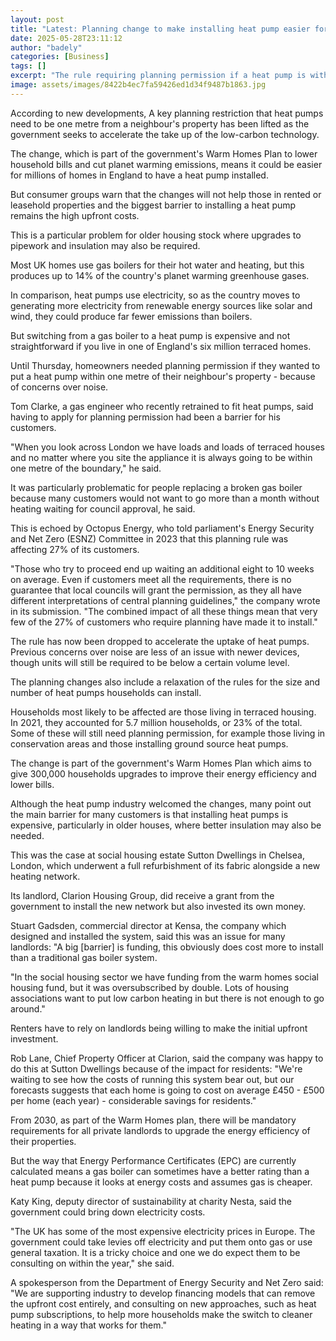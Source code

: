 ```yaml
---
layout: post
title: "Latest: Planning change to make installing heat pump easier for millions"
date: 2025-05-28T23:11:12
author: "badely"
categories: [Business]
tags: []
excerpt: "The rule requiring planning permission if a heat pump is within 1m of a neighbours property has been removed."
image: assets/images/8422b4ec7fa59426ed1d34f9487b1863.jpg
---
```


According to new developments, A key planning restriction that heat pumps need to be one metre from a neighbour's property has been lifted as the government seeks to accelerate the take up of the low-carbon technology.

The change, which is part of the government's Warm Homes Plan to lower household bills and cut planet warming emissions, means it could be easier for millions of homes in England to have a heat pump installed.

But consumer groups warn that the changes will not help those in rented or leasehold properties and the biggest barrier to installing a heat pump remains the high upfront costs.

This is a particular problem for older housing stock where upgrades to pipework and insulation may also be required.

Most UK homes use gas boilers for their hot water and heating, but this produces up to 14% of the country's planet warming greenhouse gases. 

In comparison, heat pumps use electricity, so as the country moves to generating more electricity from renewable energy sources like solar and wind, they could produce far fewer emissions than boilers.

But switching from a gas boiler to a heat pump is expensive and not straightforward if you live in one of England's six million terraced homes. 

Until Thursday, homeowners needed planning permission if they wanted to put a heat pump within one metre of their neighbour's property - because of concerns over noise.

Tom Clarke, a gas engineer who recently retrained to fit heat pumps, said having to apply for planning permission had been a barrier for his customers.

"When you look across London we have loads and loads of terraced houses and no matter where you site the appliance it is always going to be within one metre of the boundary," he said.

It was particularly problematic for people replacing a broken gas boiler because many customers would not want to go more than a month without heating waiting for council approval, he said.

This is echoed by Octopus Energy, who told parliament's Energy Security and Net Zero (ESNZ) Committee in 2023 that this planning rule was affecting 27% of its customers.

"Those who try to proceed end up waiting an additional eight to 10 weeks on average. Even if customers meet all the requirements, there is no guarantee that local councils will grant the permission, as they all have different interpretations of central planning guidelines," the company wrote in its submission. "The combined impact of all these things mean that very few of the 27% of customers who require planning have made it to install."

The rule has now been dropped to accelerate the uptake of heat pumps. Previous concerns over noise are less of an issue with newer devices, though units will still be required to be below a certain volume level.

The planning changes also include a relaxation of the rules for the size and number of heat pumps households can install. 

Households most likely to be affected are those living in terraced housing. In 2021, they accounted for 5.7 million households, or 23% of the total. Some of these will still need planning permission, for example those living in conservation areas and those installing ground source heat pumps.

The change is part of the government's Warm Homes Plan which aims to give 300,000 households upgrades to improve their energy efficiency and lower bills.

Although the heat pump industry welcomed the changes, many point out the main barrier for many customers is that installing heat pumps is expensive, particularly in older houses, where better insulation may also be needed.

This was the case at social housing estate Sutton Dwellings in Chelsea, London, which underwent a full refurbishment of its fabric alongside a new heating network.  

Its landlord, Clarion Housing Group, did receive a grant from the government to install the new network but also invested its own money. 

Stuart Gadsden, commercial director at Kensa, the company which designed and installed the system, said this was an issue for many landlords:  "A big [barrier] is funding, this obviously does cost more to install than a traditional gas boiler system. 

"In the social housing sector we have funding from the warm homes social housing fund, but it was oversubscribed by double. Lots of housing associations want to put low carbon heating in but there is not enough to go around."

Renters have to rely on landlords being willing to make the initial upfront investment.

Rob Lane, Chief Property Officer at Clarion, said the company was happy to do this at Sutton Dwellings because of the impact for residents: "We're waiting to see how the costs of running this system bear out, but our forecasts suggests that each home is going to cost on average £450 - £500 per home (each year) - considerable savings for residents."

From 2030, as part of the Warm Homes plan, there will be mandatory requirements for all private landlords to upgrade the energy efficiency of their properties. 

But the way that Energy Performance Certificates (EPC) are currently calculated means a gas boiler can sometimes have a better rating than a heat pump because it looks at energy costs and assumes gas is cheaper.

Katy King, deputy director of sustainability at charity Nesta, said the government could bring down electricity costs.

"The UK has some of the most expensive electricity prices in Europe. The government could take levies off electricity and put them onto gas or use general taxation. It is a tricky choice and one we do expect them to be consulting on within the year," she said. 

A spokesperson from the Department of Energy Security and Net Zero said: "We are  supporting industry to develop financing models that can remove the upfront cost entirely, and consulting on new approaches, such as heat pump subscriptions, to help more households make the switch to cleaner heating in a way that works for them."


